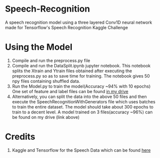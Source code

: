 # Speech-Recognition
A speech recognition model using a three layered Conv1D neural network made for Tensorflow's Speech Recognition Kaggle Challenge 
# Using the Model
1. Compile and run the preprocess.py file
2. Compile and run the DataSplit.ipynb jupyter notebook. This notebook splits the Xtrain and Ytrain files obtained after executing the preprocess.py so as to save time for training. The notebook gives 50 npy files containing shuffled data.
3. Run the Model.py to train the model(Accuracy ~94% with 10 epochs)
One set of feature and label files can be found <a href="https://drive.google.com/open?id=1ZoDwWZUbLIkJQYqaYDr2U3J16msidoF8">in my drive</a>
4. Alternatively, you can split the data into the above 50 files and then execute the SpeechRecognitionWithGenerators file which uses batches to train the entire dataset. The model should take about 300 epochs to train to a decent level. A model trained on 3 files(accuracy ~96%) can be found on my drive (link above)
# Credits
1. Kaggle and Tensorflow for the Speech Data which can be found <a href="https://www.kaggle.com/c/tensorflow-speech-recognition-challenge">here</a>
